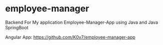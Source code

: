 # employee-manager

Backend For My application Employee-Manager-App using Java and Java SpringBoot

Angular App: https://github.com/K0v7/employee-manager-app
